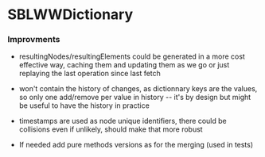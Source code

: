 # SBLWWDictionary

### Improvments

- resultingNodes/resultingElements could be generated in a more cost effective way, caching them and updating them as we go or just replaying the last operation since last fetch
- won't contain the history of changes, as dictionnary keys are the values, so only one add/remove per value in history -- it's by design but might be useful to have the history in practice
- timestamps are used as node unique identifiers, there could be collisions even if unlikely, should make that more robust

- If needed add pure methods versions as for the merging (used in tests)

